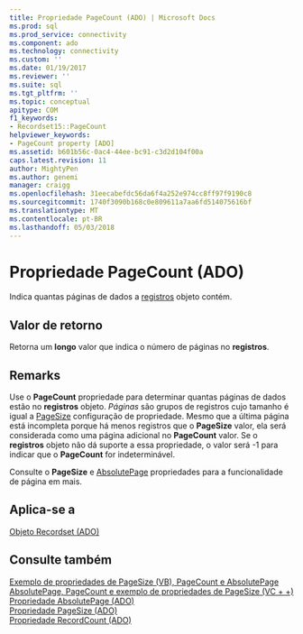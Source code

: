 ```yaml
---
title: Propriedade PageCount (ADO) | Microsoft Docs
ms.prod: sql
ms.prod_service: connectivity
ms.component: ado
ms.technology: connectivity
ms.custom: ''
ms.date: 01/19/2017
ms.reviewer: ''
ms.suite: sql
ms.tgt_pltfrm: ''
ms.topic: conceptual
apitype: COM
f1_keywords:
- Recordset15::PageCount
helpviewer_keywords:
- PageCount property [ADO]
ms.assetid: b601b56c-0ac4-44ee-bc91-c3d2d104f00a
caps.latest.revision: 11
author: MightyPen
ms.author: genemi
manager: craigg
ms.openlocfilehash: 31eecabefdc56da6f4a252e974cc8ff97f9190c8
ms.sourcegitcommit: 1740f3090b168c0e809611a7aa6fd514075616bf
ms.translationtype: MT
ms.contentlocale: pt-BR
ms.lasthandoff: 05/03/2018
---
```

# <a name="pagecount-property-ado"></a>Propriedade PageCount (ADO)
Indica quantas páginas de dados a [registros](../../../ado/reference/ado-api/recordset-object-ado.md) objeto contém.  
  
## <a name="return-value"></a>Valor de retorno  
 Retorna um **longo** valor que indica o número de páginas no **registros**.  
  
## <a name="remarks"></a>Remarks  
 Use o **PageCount** propriedade para determinar quantas páginas de dados estão no **registros** objeto. *Páginas* são grupos de registros cujo tamanho é igual a [PageSize](../../../ado/reference/ado-api/pagesize-property-ado.md) configuração de propriedade. Mesmo que a última página está incompleta porque há menos registros que o **PageSize** valor, ela será considerada como uma página adicional no **PageCount** valor. Se o **registros** objeto não dá suporte a essa propriedade, o valor será -1 para indicar que o **PageCount** for indeterminável.  
  
 Consulte o **PageSize** e [AbsolutePage](../../../ado/reference/ado-api/absolutepage-property-ado.md) propriedades para a funcionalidade de página em mais.  
  
## <a name="applies-to"></a>Aplica-se a  
 [Objeto Recordset (ADO)](../../../ado/reference/ado-api/recordset-object-ado.md)  
  
## <a name="see-also"></a>Consulte também  
 [Exemplo de propriedades de PageSize (VB), PageCount e AbsolutePage](../../../ado/reference/ado-api/absolutepage-pagecount-and-pagesize-properties-example-vb.md)   
 [AbsolutePage, PageCount e exemplo de propriedades de PageSize (VC + +)](../../../ado/reference/ado-api/absolutepage-pagecount-and-pagesize-properties-example-vc.md)   
 [Propriedade AbsolutePage (ADO)](../../../ado/reference/ado-api/absolutepage-property-ado.md)   
 [Propriedade PageSize (ADO)](../../../ado/reference/ado-api/pagesize-property-ado.md)   
 [Propriedade RecordCount (ADO)](../../../ado/reference/ado-api/recordcount-property-ado.md)
